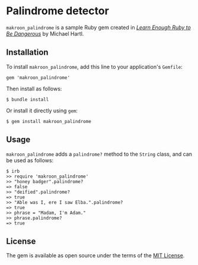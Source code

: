 # Palindrome detector

`makroon_palindrome` is a sample Ruby gem created in [*Learn Enough Ruby to Be Dangerous*](https://www.learnenough.com/ruby-tutorial) by Michael Hartl.

## Installation

To install `makroon_palindrome`, add this line to your application's `Gemfile`:

```
gem 'makroon_palindrome'
```

Then install as follows:

```
$ bundle install
```

Or install it directly using `gem`:

```
$ gem install makroon_palindrome
```

## Usage

`makroon_palindrome` adds a `palindrome?` method to the `String` class, and can be used as follows:

```
$ irb
>> require 'makroon_palindrome'
>> "honey badger".palindrome?
=> false
>> "deified".palindrome?
=> true
>> "Able was I, ere I saw Elba.".palindrome?
=> true
>> phrase = "Madam, I'm Adam."
>> phrase.palindrome?
=> true
```

## License

The gem is available as open source under the terms of the [MIT License](https://opensource.org/licenses/MIT).

